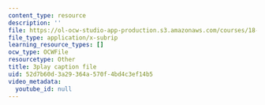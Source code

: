 ```yaml
---
content_type: resource
description: ''
file: https://ol-ocw-studio-app-production.s3.amazonaws.com/courses/18-06sc-linear-algebra-fall-2011/52d7b60d3a29364a570f4bd4c3ef14b5_TSdXJw83kyA.srt
file_type: application/x-subrip
learning_resource_types: []
ocw_type: OCWFile
resourcetype: Other
title: 3play caption file
uid: 52d7b60d-3a29-364a-570f-4bd4c3ef14b5
video_metadata:
  youtube_id: null
---
```

